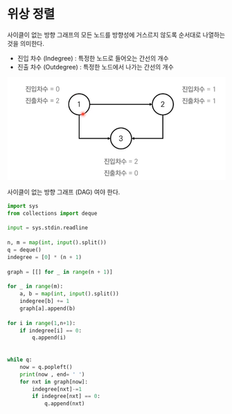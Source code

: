 # 위상 정렬

사이클이 없는 방향 그래프의 모든 노드를 방향성에 거스르지 않도록 순서대로 나열하는 것을 의미한다.


- 진입 차수 (Indegree) : 특정한 노드로 들어오는 간선의 개수
- 진출 차수 (Outdegree) : 특정한 노드에서 나가는 간선의 개수

![img_2.png](img_2.png)


사이클이 없는 방향 그래프 (DAG) 여야 한다.

```python
import sys
from collections import deque

input = sys.stdin.readline

n, m = map(int, input().split())
q = deque()
indegree = [0] * (n + 1)

graph = [[] for _ in range(n + 1)]

for _ in range(m):
    a, b = map(int, input().split())
    indegree[b] += 1
    graph[a].append(b)

for i in range(1,n+1):
    if indegree[i] == 0:
        q.append(i)


while q:
    now = q.popleft()
    print(now , end= ' ')
    for nxt in graph[now]:
        indegree[nxt]-=1
        if indegree[nxt] == 0:
            q.append(nxt)



```
